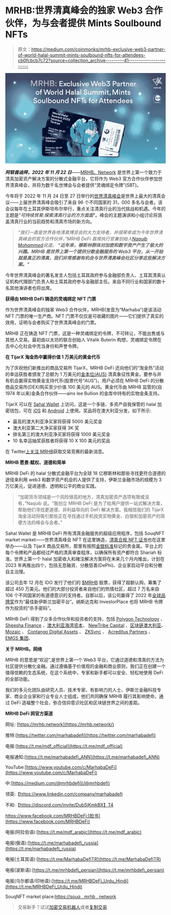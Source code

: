 # MRHB:世界清真峰会的独家 Web3 合作伙伴，为与会者提供 Mints Soulbound NFTs

> 原文：<https://medium.com/coinmonks/mrhb-exclusive-web3-partner-of-world-halal-summit-mints-soulbound-nfts-for-attendees-cb0fcbcb7c72?source=collection_archive---------41----------------------->

![](img/732bacd52bf41ee871b9cc7fef02dae5.png)

***阿联酋迪拜，2022 年 11 月 22 日***——[MRHB。Network](https://mrhb.network/) 是世界上第一个致力于清真加密资产解决方案的分散式金融平台，它将作为 Web3 官方合作伙伴参加世界清真峰会，并将为数千名世博会与会者提供“灵魂绑定令牌”(SBT)。

今年将于 2022 年 11 月 24 日至 27 日举行的[世界清真峰会](https://worldhalalsummit.com.tr/en/)是世界上最大的清真会议——上届世界清真峰会吸引了来自 96 个不同国家的 31，000 多名与会者。该会议每年在土耳其伊斯坦布尔举行，重点关注清真行业的当代挑战和机遇。今年的主题是“*可持续贸易:探索清真行业的方方面面*”。峰会的主题演讲和小组讨论将涵盖清真行业的当前趋势和清真市场的新方向。

> *“我们一直是世界各地清真博览会的大力支持者，并很荣幸成为今年世界清真峰会的官方合作伙伴，”MRHB DeFi 首席执行官兼创始人*[*Naquib Mohammed*](https://www.linkedin.com/in/mohammednaquib/?originalSubdomain=au)*说道。* ***“近年来，穆斯林群体对加密和数字资产产生了极大的兴趣。MRHB 是世界上第一个提供分散金融服务的 Web3 平台，从一开始就是真正的清真，我们非常感谢有机会与世界清真峰会社区分享这些解决方案。”***

今年世界清真峰会的著名发言人包括土耳其政府参与金融部负责人、土耳其清真认证机构代理部门负责人和土耳其政府参与金融部主任。来自不同行业和国家的数十名其他演讲者也将出席。

**获得由 MRHB DeFi 铸造的灵魂绑定 NFT 门票**

作为世界清真峰会的独家 Web3 合作伙伴，MRHB(发音为“Marhaba”)是该活动 NFT 门票的唯一生产商。NFT 门票不仅仅是可收藏的图片——它们提供了真实的效用，证明与会者购买了世界清真峰会的门票。

MRHB 正在铸造 NFT 门票，这是一种灵魂绑定的令牌，不可转让，不能出售或与其他人交易。最初由以太坊的联合创始人 Vitalik Buterin 构想，灵魂绑定令牌在去中心化社会中充当身份和声誉令牌。

**在 TijarX 淘金热中赢得价值 1 万美元的黄金代币**

为了庆祝他们新推出的商品交易所 TijarX，MRHB DeFi 还向他们的“淘金热”活动的幸运获胜者颁发了总额为 1 万美元的[金本位(AUS)](https://www.ainsliewealth.com.au/Shop/View/Product/Name/Gold-Standard-AUS-/ID/148) 清真象征性黄金。要参与并有机会赢得实物黄金支持代币(股票代号“AUS”)，用户必须在 MRHB DeFi 的分散商品交易所(DEX)购买至少价值 100 美元的 AUS。黄金代币由 MRHB 监管的(自 1974 年以来)金条合作伙伴——ains lee Bullion 的金库中持有的实物金条支持。

TijarX 可以在 [Sahal Wallet](https://mrhb.network/ecosystem/sahal-wallet) 上访问，这是一个多链、多资产自我保管的 halal 加密钱包，可在 [iOS](https://apps.apple.com/ae/app/sahal-wallet/id1602366920) 和 [Android](https://play.google.com/store/apps/details?id=sahal.wallet.app&hl=en&gl=US&pli=1) 上使用。奖品将在澳大利亚分发，如下所示:

*   最高的澳大利亚净买家将获得 5000 美元奖金
*   澳大利亚第二大净买家获得 3K 奖
*   排名第三的澳大利亚净买家将获得 1000 美元奖金
*   10 名幸运抽奖获胜者将获得 10 X 100 美元的奖品

在 Twitter[上关注 MRHB](https://twitter.com/marhabadefi)获取交易竞赛的最新消息。

**MRHB 愿景:赋权、道德和简单**

MRHB DeFi 的 halal 分散式金融平台为全球 18 亿穆斯林和那些寻找更符合道德的途径来利用 web3 和数字资产机会的人提供了支持，伊斯兰金融市场的规模为 3 万亿美元，促进道德、透明和公平的商业实践。

> “加密货币领域是一个风险很高的地方，清真加密资产选项有限或没有，”Naquib 说。“我创立 MRHB DeFi 是为了给用户提供一站式解决方案，帮助他们寻找更道德、非利益导向的 DeFi 解决方案。我相信我们的 TijarX 淘金活动将吸引那些正在寻找通过手机投资实物黄金、白银和加密资产的简便方法的峰会与会者。”

Sahal Wallet 是 MRHB DeFi 所有清真金融服务的超级应用程序，包括 SouqNFT market market——世界清真峰会 NFT 在这里铸造，[清真合规 NFT 证书](https://beincrypto.com/defi-platform-marhaba-looks-to-taps-3-trillion-islamic-economy-with-halal-certified-nfts/)也在这里举办——以及 TijarX 商品交易所，那里有按照[金银标准](https://goldsilverstandard.com/)标记的贵金属。平台上的每个令牌和产品都经过严格的清真审查程序，以确保所有资产都符合 Shariah 标准。世界上第一个 halal 加密收入和赌注解决方案将在未来几个月内推出，计划在 2023 年再推出四个，包括无息融资、分散慈善(DePhi)、企业家启动平台和分散自主治理。

该公司去年 12 月在 IDO 发行了他们的 [$MRHB](https://coinmarketcap.com/currencies/marhabadefi/) 股票，获得了超额认购，筹集了超过 450 万美元。他们的大部分投资者来自他们的热情社区，超过 7 万名来自 106 个不同国家的有道德意识的支持者。自那以后，该公司赢得了 2022 年[全球品牌奖](https://www.globalbrandsmagazine.com/award-winners-2022/)作为“最佳新伊斯兰加密平台”。纳斯达克和 InvestorPlace 也将 MRHB 令牌作为投资的“杀手密码”。

MRHB DeFi 得到了众多合作伙伴和投资者的支持，包括 [Polygon Technology](https://polygon.technology/) 、 [Sheesha Finance](https://www.sheeshafinance.io/) 、[澳大利亚海湾资本](https://www.ausgulf.com/)、 [NewTribe Capital](https://www.newtribe.capital/) 、[区块链澳大利亚](https://blockchainaustralia.com.au/)、 [Mozaic](https://nwgp.com/#mosaic) 、 [Contango Digital Assets](https://www.contango.digital/) 、 [ZKSync](https://zksync.io/) 、 [Acreditus Partners](https://acreditus.com/) 、 [EMGS 集团](http://emgsconsulting.com/)、

**关于 MRHB。网络**

MRHB 的意思是“欢迎”,是世界上第一个 Web3 平台，它通过道德和清真的方法为社区提供分散化金融。通过遵循基于价值观的金融和商业原则，我们正在创建一个值得信赖的生态系统，在这个系统中，专家和新手都可以安全、轻松地使用 DeFi 的全部功能。

我们的多元化团队由研究人员、技术专家、有影响力的人士、伊斯兰金融科技专家、商业企业家和行业专业人士组成，他们共同确保 MRHB 履行其影响使命，通过 DeFi 造福整个社会，弥合信仰意识社区和区块链世界之间的差距。

**MRHB DeFi 网官方渠道**

网址: [https://mrhb.network](https://mrhb.network/)

推特:[https://twitter.com/marhabadefi](https://twitter.com/marhabadefi)

电报:[https://t.me/mdf_official](https://t.me/mdf_official)

电报通知:[https://t.me/marhabadefi_ANN](https://t.me/marhabadefi_ANN)

YouTube:[https://www.youtube.com/c/MarhabaDeFi](https://www.youtube.com/c/MarhabaDeFi)

中:[https://medium.com/@mrhbdefi](/@mrhbdefi)

领英:【https://www.linkedin.com/company/marhabadefi 

不和:【https://discord.com/invite/DubSjKmkBX】T4

https://www.facebook.com/MRHBDeFi:[脸书](https://www.facebook.com/MRHBDeFi)

电报(阿拉伯语):[https://t.me/mdf_arabic](https://t.me/mdf_arabic)

电报(俄语):[https://t.me/marhabadefi_russia](https://t.me/marhabadefi_russia)

电报(土耳其语):[https://t.me/MarhabaDefiTR](https://t.me/MarhabaDefiTR)

电报(波斯语):[https://t.me/mrhbdefi_persian](https://t.me/mrhbdefi_persian)

电报(乌尔都语/印地语):[https://t.me/MRHBDeFi_Urdu_Hindi](https://t.me/MRHBDeFi_Urdu_Hindi)

SouqNFT market place:[https://souq . mrhb . network](https://souq.mrhb.network/)

> 交易新手？试试[加密交易机器人](/coinmonks/crypto-trading-bot-c2ffce8acb2a)或者[复制交易](/coinmonks/top-10-crypto-copy-trading-platforms-for-beginners-d0c37c7d698c)